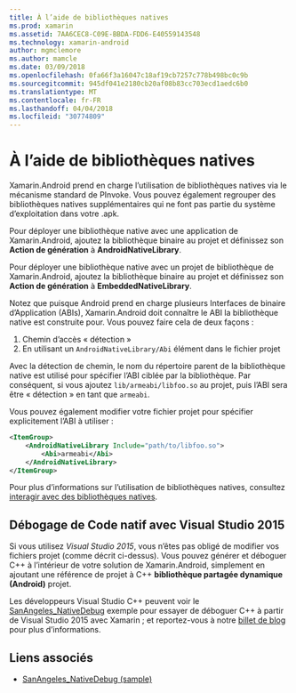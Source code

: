 ```yaml
---
title: À l’aide de bibliothèques natives
ms.prod: xamarin
ms.assetid: 7AA6CEC8-C09E-BBDA-FDD6-E40559143548
ms.technology: xamarin-android
author: mgmclemore
ms.author: mamcle
ms.date: 03/09/2018
ms.openlocfilehash: 0fa66f3a16047c18af19cb7257c778b498bc0c9b
ms.sourcegitcommit: 945df041e2180cb20af08b83cc703ecd1aedc6b0
ms.translationtype: MT
ms.contentlocale: fr-FR
ms.lasthandoff: 04/04/2018
ms.locfileid: "30774809"
---
```

# <a name="using-native-libraries"></a>À l’aide de bibliothèques natives

Xamarin.Android prend en charge l’utilisation de bibliothèques natives via le mécanisme standard de PInvoke. Vous pouvez également regrouper des bibliothèques natives supplémentaires qui ne font pas partie du système d’exploitation dans votre .apk.

Pour déployer une bibliothèque native avec une application de Xamarin.Android, ajoutez la bibliothèque binaire au projet et définissez son **Action de génération** à **AndroidNativeLibrary**.

Pour déployer une bibliothèque native avec un projet de bibliothèque de Xamarin.Android, ajoutez la bibliothèque binaire au projet et définissez son **Action de génération** à **EmbeddedNativeLibrary**.

Notez que puisque Android prend en charge plusieurs Interfaces de binaire d’Application (ABIs), Xamarin.Android doit connaître le ABI la bibliothèque native est construite pour.
Vous pouvez faire cela de deux façons :

1.  Chemin d’accès « détection »
1.  En utilisant un `AndroidNativeLibrary/Abi` élément dans le fichier projet


Avec la détection de chemin, le nom du répertoire parent de la bibliothèque native est utilisé pour spécifier l’ABI ciblée par la bibliothèque. Par conséquent, si vous ajoutez `lib/armeabi/libfoo.so` au projet, puis l’ABI sera être « détection » en tant que `armeabi`.

Vous pouvez également modifier votre fichier projet pour spécifier explicitement l’ABI à utiliser :

```xml
<ItemGroup>
    <AndroidNativeLibrary Include="path/to/libfoo.so">
        <Abi>armeabi</Abi>
    </AndroidNativeLibrary>
</ItemGroup>
```

Pour plus d’informations sur l’utilisation de bibliothèques natives, consultez [interagir avec des bibliothèques natives](http://www.mono-project.com/docs/advanced/pinvoke/).

## <a name="debugging-native-code-with-visual-studio-2015"></a>Débogage de Code natif avec Visual Studio 2015

Si vous utilisez *Visual Studio 2015*, vous n’êtes pas obligé de modifier vos fichiers projet (comme décrit ci-dessus).
Vous pouvez générer et déboguer C++ à l’intérieur de votre solution de Xamarin.Android, simplement en ajoutant une référence de projet à C++ **bibliothèque partagée dynamique (Android)** projet.

Les développeurs Visual Studio C++ peuvent voir le [SanAngeles_NativeDebug](https://developer.xamarin.com/samples/monodroid/SanAngeles_NDK/) exemple pour essayer de déboguer C++ à partir de Visual Studio 2015 avec Xamarin ; et reportez-vous à notre [billet de blog](https://blog.xamarin.com/build-and-debug-c-libraries-in-xamarin-android-apps-with-visual-studio-2015/) pour plus d’informations.



## <a name="related-links"></a>Liens associés

- [SanAngeles_NativeDebug (sample)](https://developer.xamarin.com/samples/monodroid/SanAngeles_NDK/)
